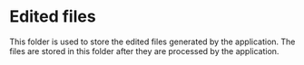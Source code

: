 # Edited files

This folder is used to store the edited files generated by the application. The files are stored in this folder after they are processed by the application.
